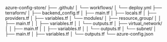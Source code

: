 azure-config-store/
├── .github/
│   └── workflows/
│       └── deploy.yml
├── terraform/
│   ├── backend_config.tf
│   ├── main.tf
│   ├── locals.tf
│   ├── providers.tf
│   ├── variables.tf
│   └── modules/
│       ├── resource_group/
│       │   ├── main.tf
│       │   ├── variables.tf
│       │   └── outputs.tf
│       ├── virtual_network/
│       │   ├── main.tf
│       │   ├── variables.tf
│       │   └── outputs.tf
│       └── subnet/
│           ├── main.tf
│           ├── variables.tf
│           └── outputs.tf
└── azure-config.json
